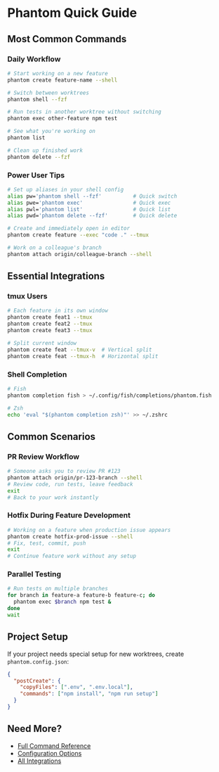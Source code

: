 # Phantom Quick Guide

## Most Common Commands

### Daily Workflow

```bash
# Start working on a new feature
phantom create feature-name --shell

# Switch between worktrees
phantom shell --fzf

# Run tests in another worktree without switching
phantom exec other-feature npm test

# See what you're working on
phantom list

# Clean up finished work
phantom delete --fzf
```

### Power User Tips

```bash
# Set up aliases in your shell config
alias pw='phantom shell --fzf'          # Quick switch
alias pwe='phantom exec'                # Quick exec
alias pwl='phantom list'                # Quick list
alias pwd='phantom delete --fzf'        # Quick delete

# Create and immediately open in editor
phantom create feature --exec "code ." --tmux

# Work on a colleague's branch
phantom attach origin/colleague-branch --shell
```

## Essential Integrations

### tmux Users

```bash
# Each feature in its own window
phantom create feat1 --tmux
phantom create feat2 --tmux
phantom create feat3 --tmux

# Split current window
phantom create feat --tmux-v  # Vertical split
phantom create feat --tmux-h  # Horizontal split
```

### Shell Completion

```bash
# Fish
phantom completion fish > ~/.config/fish/completions/phantom.fish

# Zsh
echo 'eval "$(phantom completion zsh)"' >> ~/.zshrc
```

## Common Scenarios

### PR Review Workflow

```bash
# Someone asks you to review PR #123
phantom attach origin/pr-123-branch --shell
# Review code, run tests, leave feedback
exit
# Back to your work instantly
```

### Hotfix During Feature Development

```bash
# Working on a feature when production issue appears
phantom create hotfix-prod-issue --shell
# Fix, test, commit, push
exit
# Continue feature work without any setup
```

### Parallel Testing

```bash
# Run tests on multiple branches
for branch in feature-a feature-b feature-c; do
  phantom exec $branch npm test &
done
wait
```

## Project Setup

If your project needs special setup for new worktrees, create `phantom.config.json`:

```json
{
  "postCreate": {
    "copyFiles": [".env", ".env.local"],
    "commands": ["npm install", "npm run setup"]
  }
}
```

## Need More?

- [Full Command Reference](./commands.md)
- [Configuration Options](./configuration.md)
- [All Integrations](./integrations.md)